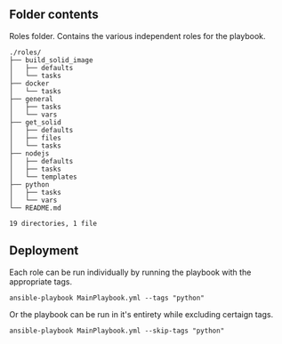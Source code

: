## Folder contents

Roles folder. Contains the various independent roles for the playbook. 
```
./roles/
├── build_solid_image
│   ├── defaults
│   └── tasks
├── docker
│   └── tasks
├── general
│   ├── tasks
│   └── vars
├── get_solid
│   ├── defaults
│   ├── files
│   └── tasks
├── nodejs
│   ├── defaults
│   ├── tasks
│   └── templates
├── python
│   ├── tasks
│   └── vars
└── README.md

19 directories, 1 file

```

## Deployment

Each role can be run individually by running the playbook with the appropriate tags.
```
ansible-playbook MainPlaybook.yml --tags "python"
```
Or the playbook can be run in it's entirety while excluding certaign tags.
```
ansible-playbook MainPlaybook.yml --skip-tags "python"
```
